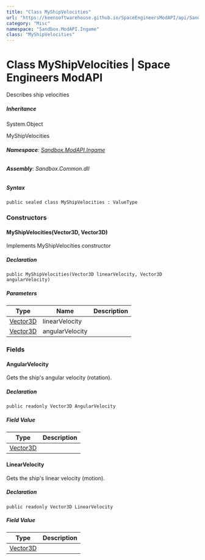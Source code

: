 ```yaml
---
title: "Class MyShipVelocities"
url: "https://keensoftwarehouse.github.io/SpaceEngineersModAPI/api/Sandbox.ModAPI.Ingame.MyShipVelocities.html"
category: "Misc"
namespace: "Sandbox.ModAPI.Ingame"
class: "MyShipVelocities"
---
```


# Class MyShipVelocities | Space Engineers ModAPI

Describes ship velocities

##### Inheritance

System.Object

MyShipVelocities

###### **Namespace**: [Sandbox.ModAPI.Ingame](https://keensoftwarehouse.github.io/SpaceEngineersModAPI/api/Sandbox.ModAPI.Ingame.html)

###### **Assembly**: Sandbox.Common.dll

##### Syntax

```
public sealed class MyShipVelocities : ValueType
```

### Constructors

#### MyShipVelocities(Vector3D, Vector3D)

Implements MyShipVelocities constructor

##### Declaration

```
public MyShipVelocities(Vector3D linearVelocity, Vector3D angularVelocity)
```

##### Parameters

| Type | Name | Description |
| --- | --- | --- |
| [Vector3D](https://keensoftwarehouse.github.io/SpaceEngineersModAPI/api/VRageMath.Vector3D.html) | linearVelocity |     |
| [Vector3D](https://keensoftwarehouse.github.io/SpaceEngineersModAPI/api/VRageMath.Vector3D.html) | angularVelocity |     |

### Fields

#### AngularVelocity

Gets the ship's angular velocity (rotation).

##### Declaration

```
public readonly Vector3D AngularVelocity
```

##### Field Value

| Type | Description |
| --- | --- |
| [Vector3D](https://keensoftwarehouse.github.io/SpaceEngineersModAPI/api/VRageMath.Vector3D.html) |     |

#### LinearVelocity

Gets the ship's linear velocity (motion).

##### Declaration

```
public readonly Vector3D LinearVelocity
```

##### Field Value

| Type | Description |
| --- | --- |
| [Vector3D](https://keensoftwarehouse.github.io/SpaceEngineersModAPI/api/VRageMath.Vector3D.html) |     |
